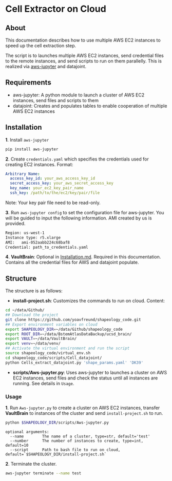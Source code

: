 # Cell Extractor on Cloud
## About
This documentation describes how to use multiple AWS EC2 instances to speed up the cell extraction step.

The script is to launches multiple AWS EC2 instances, send credential files to the remote instances,
and send scripts to run on them parallelly. This is realized via [aws-jupyter](https://github.com/arapat/aws-jupyter) and datajoint.

## Requirements
* aws-jupyter: A python module to launch a cluster of AWS EC2 instances, send files and scripts to them
* datajoint: Creates and populates tables to enable cooperation of multiple AWS EC2 instances

## Installation
**1**. Install `aws-jupyter`
```bash
pip install aws-jupyter
```
**2**. Create `credentials.yaml` which specifies the credentials used for creating EC2 instances. 
Format:
```yaml
Arbitrary Name:
  access_key_id: your_aws_access_key_id
  secret_access_key: your_aws_secret_access_key
  key_name: your_ec2_key_pair_name
  ssh_key: /path/to/the/ec2/key/pair/file
```
Note: Your key pair file need to be read-only.

**3**. Run `aws-jupyter config` to set the configuration file for aws-jupyter. You will be guided to input the following information.
AMI created by us is provided.
```bash
Region: us-west-1
Instance type: r5.xlarge
AMI:   ami-052aabb224c68baf8
Credential: path_to_credentials.yaml
```
**4**. **VaultBrain**: Optional in [Installation.md](Installation.md). Required in this documentation. Contains all the credential files for AWS and datajoint populate.

## Structure
The structure is as follows:
* **install-project.sh**: Customizes the commands to run on cloud. Content:
```bash
cd ~/data/Github/
## Download the project
git clone https://github.com/yoavfreund/shapeology_code.git
## Export environment variables on cloud
export SHAPEOLOGY_DIR=~/data/Github/shapeology_code
export ROOT_DIR=~/data/BstemAtlasDataBackup/ucsd_brain/
export VAULT=~/data/VaultBrain/
export venv=~/data/venv/
## Activate the virtual environment and run the script
source shapeology_code/virtual_env.sh
cd shapeology_code/scripts/Cell_datajoint/
python Cells_extract_datajoint.py 'shape_params.yaml' 'DK39'
```

* **scripts/Aws-jupyter.py**: Uses aws-jupyter to launches a cluster on AWS EC2 instances, send files and check the status until all instances are running. 
See details in `Usage`.

### Usage
**1**. Run `Aws-jupyter.py` to create a cluster on AWS EC2 instances, transfer **VaultBrain** to instances of the cluster and send `install-project.sh` to run. 
```bash
python $SHAPEOLOGY_DIR/scripts/Aws-jupyter.py
```
```
optional arguments:
  --name        The name of a cluster, type=str, default='test'
  --number      The number of instances to create, type=int, default=10
  --script      Path to bash file to run on cloud, default=`$SHAPEOLOGY_DIR/install-project.sh`
```
**2**. Terminate the cluster.
```bash
aws-jupyter terminate --name test
```

